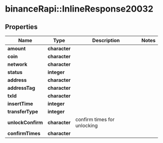 # binanceRapi::InlineResponse20032


## Properties
Name | Type | Description | Notes
------------ | ------------- | ------------- | -------------
**amount** | **character** |  | 
**coin** | **character** |  | 
**network** | **character** |  | 
**status** | **integer** |  | 
**address** | **character** |  | 
**addressTag** | **character** |  | 
**txId** | **character** |  | 
**insertTime** | **integer** |  | 
**transferType** | **integer** |  | 
**unlockConfirm** | **character** | confirm times for unlocking | 
**confirmTimes** | **character** |  | 


